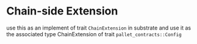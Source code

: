 # Chain-side Extension

use this as an implement of trait `ChainExtension` in substrate and use it as the associated type ChainExtension of trait `pallet_contracts::Config`
